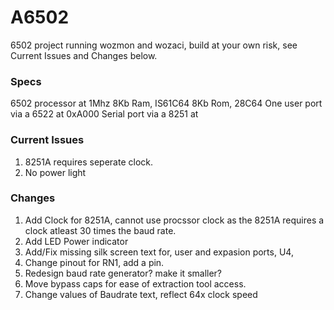 # A6502
 6502 project running wozmon and wozaci, build at your own risk, see Current Issues and Changes below.
 
 ### Specs
 6502 processor at 1Mhz
 8Kb Ram, IS61C64
 8Kb Rom, 28C64
 One user port via a 6522 at 0xA000
 Serial port via a 8251 at 
 
 
 ### Current Issues
 1. 8251A requires seperate clock.
 2. No power light
 
 ### Changes
 1. Add Clock for 8251A, cannot use procssor clock as the 8251A requires a clock atleast 30 times the baud rate.
 2. Add LED Power indicator
 3. Add/Fix missing silk screen text for, user and expasion ports, U4,
 4. Change pinout for RN1, add a pin.
 5. Redesign baud rate generator? make it smaller?
 6. Move bypass caps for ease of extraction tool access.
 7. Change values of Baudrate text, reflect 64x clock speed 
